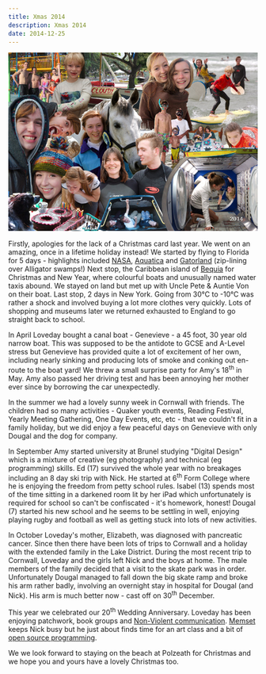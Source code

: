 ```yaml
---
title: Xmas 2014
description: Xmas 2014
date: 2014-12-25
---
```



<a href="large.jpg"><img src="small.jpg" alt="[Xmas 2014]" class="center" /></a>

<p>Firstly, apologies for the lack of a Christmas card last year.  We went on an amazing, once in a lifetime holiday instead! We started by flying to Florida for 5 days - highlights included <a href="https://www.kennedyspacecenter.com/">NASA</a>, <a href="http://aquaticabyseaworld.com/">Aquatica</a> and <a href="http://www.gatorland.com/">Gatorland</a> (zip-lining over Alligator swamps!) Next stop, the Caribbean island of <a href="http://www.bequia.net/">Bequia</a> for Christmas and New Year, where colourful boats and unusually named water taxis abound.  We stayed on land but met up with Uncle Pete & Auntie Von on their boat.  Last stop, 2 days in New York. Going from 30°C to -10°C was rather a shock and involved buying a lot more clothes very quickly. Lots of shopping and museums later we returned exhausted to England to go straight back to school.</p>

<p>In April Loveday bought a canal boat - Genevieve - a 45 foot, 30 year old narrow boat. This was supposed to be the antidote to GCSE and A-Level stress but Genevieve has provided quite a lot of excitement of her own, including nearly sinking and producing lots of smoke and conking out en-route to the boat yard! We threw a small surprise party for Amy's 18<sup>th</sup> in May. Amy also passed her driving test and has been annoying her mother ever since by borrowing the car unexpectedly.</p>

<p>In the summer we had a lovely sunny week in Cornwall with friends. The children had so many activities - Quaker youth events, Reading Festival, Yearly Meeting Gathering, One Day Events, etc, etc -  that we couldn't fit in a family holiday, but we did enjoy a few peaceful days on Genevieve with only Dougal and the dog for company.</p>

<p>In September Amy started university at Brunel studying "Digital Design" which is a mixture of creative (eg photography) and technical (eg programming) skills.  Ed (17) survived the whole year with no breakages including an 8 day ski trip with Nick. He started at 6<sup>th</sup> Form College where he is enjoying the freedom from petty school rules.  Isabel (13) spends most of the time sitting in a darkened room lit by her iPad which unfortunately is required for school so can't be confiscated - it's homework, honest! Dougal (7) started his new school and he seems to be settling in well, enjoying playing rugby and football as well as getting stuck into lots of new activities.</p>

<p>In October Loveday's mother, Elizabeth, was diagnosed with pancreatic cancer.  Since then there have been lots of trips to Cornwall and a holiday with the extended family in the Lake District. During the most recent trip to Cornwall, Loveday and the girls left Nick and the boys at home.  The male members of the family decided that a visit to the skate park was in order.  Unfortunately Dougal managed to fall down the big skate ramp and broke his arm rather badly, involving an overnight stay in hospital for Dougal (and Nick). His arm is much better now - cast off on 30<sup>th</sup> December.</p>

<p>This year we celebrated our 20<sup>th</sup> Wedding Anniversary. Loveday has been enjoying patchwork, book groups and <a href="http://en.wikipedia.org/wiki/Nonviolent_Communication">Non-Violent communication</a>. <a href="http://www.memset.com">Memset</a> keeps Nick busy but he just about finds time for an art class and a bit of <a href="https://github.com/ncw">open source programming</a>.</p>

<p>We we look forward to staying on the beach at Polzeath for Christmas and we hope you and yours have a lovely Christmas too.</p>
